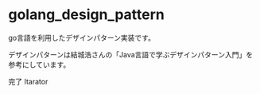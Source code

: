 # golang_design_pattern
go言語を利用したデザインパターン実装です。

デザインパターンは結城浩さんの「Java言語で学ぶデザインパターン入門」を参考にしています。

完了
Itarator
